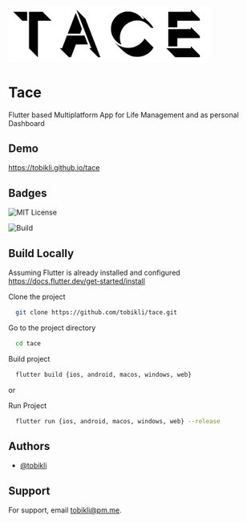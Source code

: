 <img src="https://github.com/tobikli/tace/blob/master/assets/banner.png" alt="logo" width="400"/>


# Tace

Flutter based Multiplatform App for Life Management and as personal Dashboard

## Demo

https://tobikli.github.io/tace

## Badges

![MIT License](https://img.shields.io/badge/License-MIT-green.svg)

![Build](https://img.shields.io/appveyor/build/tobikli/tace)

## Build Locally

Assuming Flutter is already installed and configured
https://docs.flutter.dev/get-started/install

Clone the project

```bash
  git clone https://github.com/tobikli/tace.git
```

Go to the project directory

```bash
  cd tace
```

Build project

```bash
  flutter build {ios, android, macos, windows, web}
```

or

Run Project

```bash
  flutter run {ios, android, macos, windows, web} --release
```

## Authors

- [@tobikli](https://github.com/tobikli)

## Support

For support, email tobikli@pm.me.

